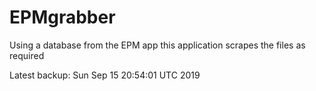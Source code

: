 # EPMgrabber
Using a database from the EPM app this application scrapes the files as required


Latest backup: Sun Sep 15 20:54:01 UTC 2019
